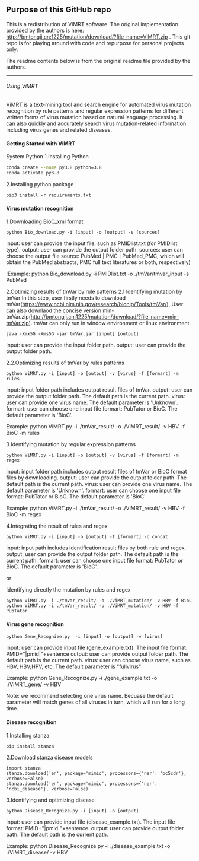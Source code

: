 ## Purpose of this GitHub repo

This is a redistribution of ViMRT software. The original implementation provided by the authors is here: http://bmtongji.cn:1225/mutation/download/?file_name=ViMRT.zip . This git repo is for playing around with code and repurpose for personal projects only. 

The readme contents below is from the original readme file provided by the authors.

---------------------------------------------------------------------------------------------------------

######   Using ViMRT
ViMRT is a text-mining tool and search engine for automated virus mutation recognition by rule patterns and regular expression patterns for different written forms of virus mutation based on natural language processing. It can also quickly and accurately search virus mutation-related information including virus genes and related diseases.

#### Getting Started with ViMRT
System Python
1.Installing Python


```bash
conda create --name py3.8 python=3.8
conda activate py3.8
```


2.Installing python package

```
pip3 install -r requirements.txt
```

####  Virus mutation recognition
1.Downloading BioC_xml format

```
python Bio_download.py -i [input] -o [output] -s [sources]
```
input: user can provide the input file, such as PMIDlist.txt (for PMIDlist type). 
output: user can provide the output folder path. 
sources: user can choose the output file source: PubMed | PMC | PubMed_PMC, which will obtain the PubMed abstracts, PMC full text literatures or both, respectively)

!Example: python Bio_download.py -i PMIDlist.txt -o ./tmVar/tmvar_input -s PubMed

2.Optimizing results of tmVar by rule patterns
2.1 Identifying mutation by tmVar
In this step, user firstly needs to download tmVar(https://www.ncbi.nlm.nih.gov/research/bionlp/Tools/tmVar/), User can also downlaod the concise version min-tmVar.zip(http://bmtongji.cn:1225/mutation/download/?file_name=min-tmVar.zip). tmVar can only run in window environment or linux environment.
```
java -Xmx5G -Xms5G -jar tmVar.jar [input] [output]
```
input: user can provide the input folder path.
output: user can provide the output folder path. 

2.2.Optimizing results of tmVar by rules patterns

```
python ViMRT.py -i [input] -o [output] -v [virus] -f [formart] -m rules
```
input: input folder path includes output result files of tmVar.
output: user can provide the output folder path. The default path is the current path.
virus: user can provide one virus name. The default parameter is 'Unknown'.
formart: user can choose one input file formart: PubTator or BioC. The default parameter is 'BioC'.


Example: python ViMRT.py -i ./tmVar_result/ -o ./ViMRT_result/ -v HBV -f BioC -m rules



3.Identifying mutation by regular expression patterns
```
python ViMRT.py -i [input] -o [output] -v [virus] -f [formart] -m regex
```
input: input folder path includes output result files of tmVar or BioC format files by downloading.
output: user can provide the output folder path. The default path is the current path.
virus: user can provide one virus name. The default parameter is 'Unknown'.
formart: user can choose one input file format: PubTator or BioC. The default parameter is 'BioC'.

Example: python ViMRT.py -i ./tmVar_result/ -o ./ViMRT_result/ -v HBV -f BioC -m regex


4.Integrating the result of rules and regex

```
python ViMRT.py -i [input] -o [output] -f [formart] -c concat
```


input: input path includes identification result files by both rule and regex.
output: user can provide the output folder path. The default path is the current path.
formart: user can choose one input file format: PubTator or BioC. The default parameter is 'BioC'.


or

Identifying directly the mutation by rules and regex
```
python ViMRT.py -i ./tmVar_result/ -o ./ViMRT_mutation/ -v HBV -f BioC
python ViMRT.py -i ./tmVar_result/ -o ./ViMRT_mutation/ -v HBV -f PubTator
```


####   Virus gene recognition
```
python Gene_Recognize.py  -i [input] -o [output] -v [virus]
```

input: user can provide input file (gene_example.txt). The input file format: PMID+"|pmid|"+sentence
output: user can provide output folder path. The default path is the current path.
virus: user can choose virus name, such as HBV, HBV;HPV, etc. The default parameter is "fullvirus"


Example: python Gene_Recognize.py -i ./gene_example.txt -o ./ViMRT_gene/ -v HBV


Note: we recommend selecting one virus name. Becuase the default parameter will match genes of all viruses in turn, which will run for a long time.

####   Disease recognition

1.Installing stanza
```
pip install stanza
```
2.Download stanza disease models
```
import stanza 
stanza.download('en', package='mimic', processors={'ner': 'bc5cdr'}, verbose=False)
stanza.download('en', package='mimic', processors={'ner': 'ncbi_disease'}, verbose=False)
```
3.Identifying and optimizing disease
```
python Disease_Recognize.py -i [input] -o [output]
```

input: user can provide input file (disease_example.txt). The input file format: PMID+"|pmid|"+sentence.
output: user can provide output folder path. The default path is the current path.

Example: python Disease_Recognize.py -i ./disease_example.txt -o ./ViMRT_disease/ -v HBV



